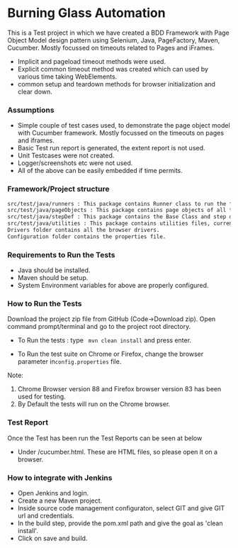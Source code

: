 # Burning Glass Automation

This is a Test project in which we have created a BDD Framework with Page Object Model design pattern using Selenium, Java, PageFactory, Maven, Cucumber. Mostly focussed on timeouts related to Pages and iFrames.
* Implicit and pageload timeout methods were used.
* Explicit common timeout method was created which can used by various time taking WebElements.
* common setup and teardown methods for browser initialization and clear down.

### Assumptions
* Simple couple of test cases used, to demonstrate the page object model with Cucumber framework. Mostly focussed on the timeouts on pages and iframes.
* Basic Test run report is generated, the extent report is not used.
* Unit Testcases were not created.
* Logger/screenshots etc were not used.
* All of the above can be easily embedded if time permits.

### Framework/Project structure

```bash
src/test/java/runners : This package contains Runner class to run the framework.
src/test/java/pageObjects : This package contains page objects of all the traversed pages
src/test/java/stepDef : This package contains the Base Class and step definition Classes.
src/test/java/utilities : This package contains utilities files, currently only utility is for reading properties file.
Drivers folder contains all the browser drivers.
Configuration folder contains the properties file.
```
### Requirements to Run the Tests
* Java should be installed.
* Maven should be setup.
* System Environment variables for above are properly configured.

### How to Run the Tests
Download the project zip file from GitHub (Code->Download zip). 
Open command prompt/terminal and go to the project root directory.
* To Run the tests : type ``` mvn clean install``` and press enter.

* To Run the test suite on Chrome or Firefox, change the  browser  parameter in```config.properties``` file.

Note:
1. Chrome Browser version 88 and Firefox browser version 83 has been used for testing.
2. By Default the tests will run on the Chrome browser.

### Test Report
Once the Test has been run the Test Reports can be seen at below
* Under <project home directory>/cucumber.html. These are HTML files, so please open it on a browser.
 
### How to integrate with Jenkins
* Open Jenkins and login.
* Create a new Maven project.
* Inside source code management configuraton, select GIT and give GIT url and credentials.
* In the build step, provide the pom.xml path and give the goal as 'clean install'.
* Click on save and build.